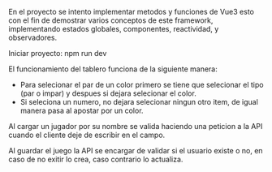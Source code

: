 En el proyecto se intento implementar metodos y funciones de Vue3 esto con el fin de demostrar varios conceptos de este framework, implementando estados globales, componentes, reactividad, y observadores.

Iniciar proyecto: npm run dev

El funcionamiento del tablero funciona de la siguiente manera:
- Para selecionar el par de un color primero se tiene que selecionar el tipo (par o impar) y despues si dejara selecionar el color.
- Si seleciona un numero, no dejara selecionar ningun otro item, de igual manera pasa al apostar por un color.

Al cargar un jugador por su nombre se valida haciendo una peticion a la API cuando el cliente deje de escribir en el campo.

Al guardar el juego la API se encargar de validar si el usuario existe o no, en caso de no exitir lo crea, caso contrario lo actualiza.